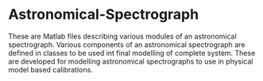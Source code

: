 # Astronomical-Spectrograph
These are  Matlab files describing various modules of an astronomical spectrograph. Various components of an astronomical spectrograph are defined in classes to be used int final modelling of complete system. These are developed for modelling astronomical spectrographs to use in physical model based calibrations.
